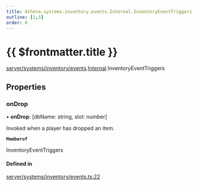 ```yaml
---
title: Athena.systems.inventory.events.Internal.InventoryEventTriggers
outline: [1,3]
order: 0
---
```


# {{ $frontmatter.title }}


[server/systems/inventory/events](../modules/server_systems_inventory_events.md).[Internal](../modules/server_systems_inventory_events_Internal.md).InventoryEventTriggers

## Properties

### onDrop

• **onDrop**: [dbName: string, slot: number]

Invoked when a player has dropped an item.

**`Memberof`**

InventoryEventTriggers

#### Defined in

[server/systems/inventory/events.ts:22](https://github.com/Stuyk/altv-athena/blob/3dfaad7/src/core/server/systems/inventory/events.ts#L22)
